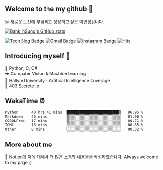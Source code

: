 ## Welcome to the my github 🌳
늘 새로운 도전에 부딪히고 성장하고 싶은 박인성입니다.

[![Bahk InSung's GitHub stats](https://github-readme-stats.vercel.app/api/?username=insung3511&show_icons=true&title_color=fff&icon_color=79ff97&text_color=9f9f9f&bg_color=010409)](https://github.com/insung3511)

[![Tech Blog Badge](http://img.shields.io/badge/-Tech%20blog-black?style=flat-square&logo=github&link=https://insung3511.github.io/)](https://insung3511.github.io/)
[![Gmail Badge](https://img.shields.io/badge/Gmail-d14836?style=flat-square&logo=Gmail&logoColor=white&link=mailto:insung.park123@gmail.com)](mailto:insung.park123@gmail.com)
[![Instagram Badge](https://img.shields.io/badge/-Instagram-white?style=flat-square&logo=Instagram&logoColor=purple&link=mailto:insung.park123@gmail.com)](https://instagram.com/theclockis___ticking)
[![Hits](https://hits.seeyoufarm.com/api/count/incr/badge.svg?url=https%3A%2F%2Fgithub.com%2Finsung3511%2Fhit-counter&count_bg=%2379C83D&title_bg=%23555555&icon=github.svg&icon_color=%23E7E7E7&title=hits&edge_flat=true)](https://hits.seeyoufarm.com)
## Introducing myself 🤩

🔨 Python, C, C#<br />
👁 Computer Vision & Machine Learning <br />
🏫 Hallym University - Artifical Intelligence Coverage<br />
🎯 403 Secrete :p<br />

## WakaTime ⏰
<!--START_SECTION:waka-->

```text
Python      40 hrs 41 mins  ████████████████████████▒   96.95 %
Markdown    26 mins         ▒░░░░░░░░░░░░░░░░░░░░░░░░   01.06 %
COBOLFree   17 mins         ▒░░░░░░░░░░░░░░░░░░░░░░░░   00.71 %
TOML        16 mins         ░░░░░░░░░░░░░░░░░░░░░░░░░   00.65 %
Other       8 mins          ░░░░░░░░░░░░░░░░░░░░░░░░░   00.32 %
```

<!--END_SECTION:waka-->

## More about me
📓 <a href="https://insung3511.notion.site/About-the-InSung-b7708fb054654608a1dda6a5e3e7f648"> Notion</a>에 저에 대해서 더 많은 소개와 내용들을 작성하였습니다. Always welcome to my page :)<br/>

